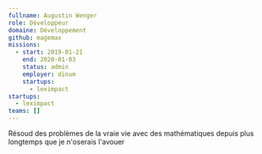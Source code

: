 ```yaml
---
fullname: Augustin Wenger
role: Développeur
domaine: Développement
github: magemax
missions:
  - start: 2019-01-21
    end: 2020-01-03
    status: admin
    employer: dinum
    startups:
      - leximpact
startups:
  - leximpact
teams: []
---
```

Résoud des problèmes de la vraie vie avec des mathématiques depuis plus longtemps que je n'oserais l'avouer